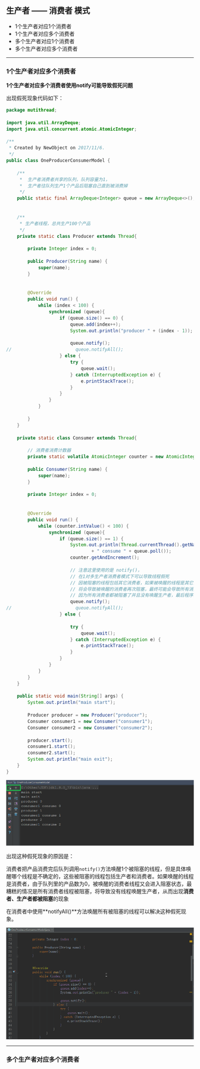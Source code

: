 ## 生产者 —— 消费者 模式

+ 1个生产者对应1个消费者
+ 1个生产者对应多个消费者
+ 多个生产者对应1个消费者
+ 多个生产者对应多个消费者



----

### 1个生产者对应多个消费者

**1个生产者对应多个消费者使用notify可能导致假死问题**

出现假死现象代码如下：

```java
package mutithread;

import java.util.ArrayDeque;
import java.util.concurrent.atomic.AtomicInteger;

/**
 * Created by NewObject on 2017/11/6.
 */
public class OneProducerConsumerModel {

    /**
     *  生产者消费者共享的队列，队列容量为1，
     *  生产者往队列生产1个产品后阻塞自己直到被消费掉
     */
    public static final ArrayDeque<Integer> queue = new ArrayDeque<>();


    /**
     * 生产者线程，总共生产100个产品
     */
    private static class Producer extends Thread{

        private Integer index = 0;

        public Producer(String name) {
            super(name);
        }


        @Override
        public void run() {
            while (index < 100) {
                synchronized (queue){
                    if (queue.size() == 0) {
                        queue.add(index++);
                        System.out.println("producer " + (index - 1));

                        queue.notify();
//                        queue.notifyAll();
                    } else {
                        try {
                            queue.wait();
                        } catch (InterruptedException e) {
                            e.printStackTrace();
                        }
                    }
                }
            }

        }
    }

    private static class Consumer extends Thread{

      	// 消费者消费计数器
        private static volatile AtomicInteger counter = new AtomicInteger(0);

        public Consumer(String name) {
            super(name);
        }

        private Integer index = 0;


        @Override
        public void run() {
            while (counter.intValue() < 100) {
                synchronized (queue){
                    if (queue.size() == 1) {
                        System.out.println(Thread.currentThread().getName()
                                + " consume " + queue.poll());
                        counter.getAndIncrement();

                        // 注意这里使用的是 notify()，
                        // 在1对多生产者消费者模式下可以导致线程假死
                        // 因被阻塞的线程包括其它消费者，如果被唤醒的线程是其它消费者，
                        // 将会导致被唤醒的消费者再次阻塞，最终可能会导致所有消费者被阻塞
                        // 因为所有消费者都被阻塞了并且没有唤醒生产者，最后程序会出现假死现象
                        queue.notify();
//                        queue.notifyAll();
                    } else {

                        try {
                            queue.wait();
                        } catch (InterruptedException e) {
                            e.printStackTrace();
                        }
                    }
                }
            }
        }
    }

    public static void main(String[] args) {
        System.out.println("main start");

        Producer producer = new Producer("producer");
        Consumer consumer1 = new Consumer("consumer1");
        Consumer consumer2 = new Consumer("consumer2");

        producer.start();
        consumer1.start();
        consumer2.start();
        System.out.println("main exit");
    }
}

```

![假死现象图](https://github.com/HurricanGod/Home/blob/master/algorithm/java/thread/img/%E5%81%87%E6%AD%BB%E7%8E%B0%E8%B1%A1%E5%9B%BE.png)



出现这种假死现象的原因是：

消费者把产品消费完后队列调用`notify()`方法唤醒1个被阻塞的线程，但是具体唤醒哪个线程是不确定的，这些被阻塞的线程包括生产者和消费者。如果唤醒的线程是消费者，由于队列里的产品数为0，被唤醒的消费者线程又会进入阻塞状态，最糟糕的情况是所有消费者线程被阻塞，将导致没有线程唤醒生产者，从而出现**消费者、生产者都被阻塞**的现象



在消费者中使用**notifyAll()**方法唤醒所有被阻塞的线程可以解决这种假死现象。

![notifyAll()解决假死问题](https://github.com/HurricanGod/Home/blob/master/algorithm/java/thread/img/notify%E4%B8%80%E4%B8%AA%E7%94%9F%E4%BA%A7%E8%80%85%E5%AF%B9%E5%BA%94%E5%A4%9A%E4%B8%AA%E6%B6%88%E8%B4%B9%E8%80%85%E5%87%BA%E7%8E%B0%E5%81%87%E6%AD%BB%E7%8E%B0%E8%B1%A1%E5%9B%BE.gif)



------

### 多个生产者对应多个消费者

